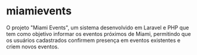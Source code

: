 # miamievents
O projeto "Miami Events", um sistema desenvolvido em Laravel e PHP que tem como objetivo informar os eventos próximos de Miami, permitindo que os usuários cadastrados confirmem presença em eventos existentes e criem novos eventos.
